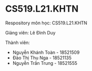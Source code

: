 # CS519.L21.KHTN
Respository môn học: CS519.L21.KHTN

Giảng viên: Lê Đình Duy

Thành viên:
  - Nguyễn Khánh Toàn - 18521509
  - Đào Thị Thu Nga - 18521135
  - Nguyễn Trần Trung - 18521555
